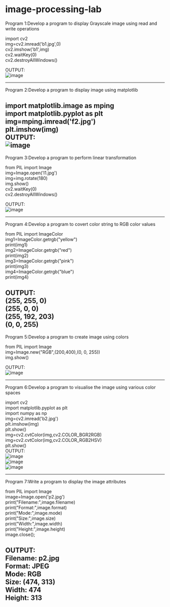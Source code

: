 # image-processing-lab
Program 1:Develop a program to display Grayscale image using read and write operations
   
 import cv2<br>
 img=cv2.imread('b1.jpg',0)<br>
 cv2.imshow('b1',img)<br>
 cv2.waitKey(0)<br>
 cv2.destroyAllWindows()<br>
  
OUTPUT:<br>
![image](https://user-images.githubusercontent.com/97939284/173816090-77f93d35-0f19-4bc4-b5bc-f990d38e3f4c.png)


 --------------------------------------------------------------------------------------------------------------------------- 
Program 2:Develop a program to display image using matplotlib
 
 import matplotlib.image as mping<br>
 import matplotlib.pyplot as plt<br>
 img=mping.imread('f2.jpg')<br>
 plt.imshow(img)<br>
 OUTPUT:<br>
  ![image](https://user-images.githubusercontent.com/97939284/173809538-19372b96-f0f6-49f8-bc2a-f60dd9ae31af.png) 
------------------------------------------------------------------------------------------------------------------------------
Program 3:Develop a program to perform linear transformation 

from PIL import Image<br>
img=Image.open('l1.jpg')<br>
img=img.rotate(180)<br>
img.show()<br>
cv2.waitKey(0)<br>
cv2.destroyAllWindows()<br>

OUTPUT:<br>
![image](https://user-images.githubusercontent.com/97939284/173813194-5f2722a6-034c-4747-b1dc-07a53a384e08.png)

-------------------------------------------------------------------------------------------------------------------------------
Program 4:Develop a program to covert color string to RGB color values

from PIL import ImageColor<br>
img1=ImageColor.getrgb("yellow")<br>
print(img1)<br>
img2=ImageColor.getrgb("red")<br>
print(img2)<br>
img3=ImageColor.getrgb("pink")<br>
print(img3)<br>
img4=ImageColor.getrgb("blue")<br>
print(img4)<br>

OUTPUT:<br>
(255, 255, 0)<br>
(255, 0, 0)<br>
(255, 192, 203)<br>
(0, 0, 255)
--------------------------------------------------------------------------------------------------------------------------------
Program 5:Develop a program to create image using colors<br>

from PIL import Image<br>
img=Image.new("RGB",(200,400),(0, 0, 255))<br>
img.show()<br>

OUTPUT:<br>
![image](https://user-images.githubusercontent.com/97939284/173813696-f552419d-9b39-4595-bf01-92f689afc915.png)

---------------------------------------------------------------------------------------------------------------------------------
Program 6:Develop a program to visualise the image using various color spaces

import cv2<br>
import matplotlib.pyplot as plt<br>
import numpy as np<br>
img=cv2.imread('b2.jpg')<br>
plt.imshow(img)<br>
plt.show()<br>
img=cv2.cvtColor(img,cv2.COLOR_BGR2RGB)<br>
img=cv2.cvtColor(img,cv2.COLOR_RGB2HSV)<br>
plt.show()<br>
OUTPUT:<br>
![image](https://user-images.githubusercontent.com/97939284/173814290-0aca2040-dcff-4ad5-8661-82f8265e52a7.png)<br>
![image](https://user-images.githubusercontent.com/97939284/173814439-9890ea4d-504b-4b0f-b1d5-24dbe52f9b18.png)<br>
![image](https://user-images.githubusercontent.com/97939284/173814560-3c54a329-6356-4a2d-884c-c6231bc1ac76.png)<br>

-------------------------------------------------------------------------------------------------------------------------------------
Program 7:Write a program to display the image attributes<br>

from PIL import Image<br>
image=Image.open('p2.jpg')<br>
print("Filename:",image.filename)<br>
print("Format:",image.format)<br>
print("Mode:",image.mode)<br>
print("Size:",image.size)<br>
print("Width:",image.width)<br>
print("Height:",image.height)<br>
image.close();<br>

OUTPUT:<br>
Filename: p2.jpg<br>
Format: JPEG<br>
Mode: RGB<br>
Size: (474, 313)<br>
Width: 474<br>
Height: 313<br>
-------------------------------------------------------------------------------------------------------------------------------------
 

